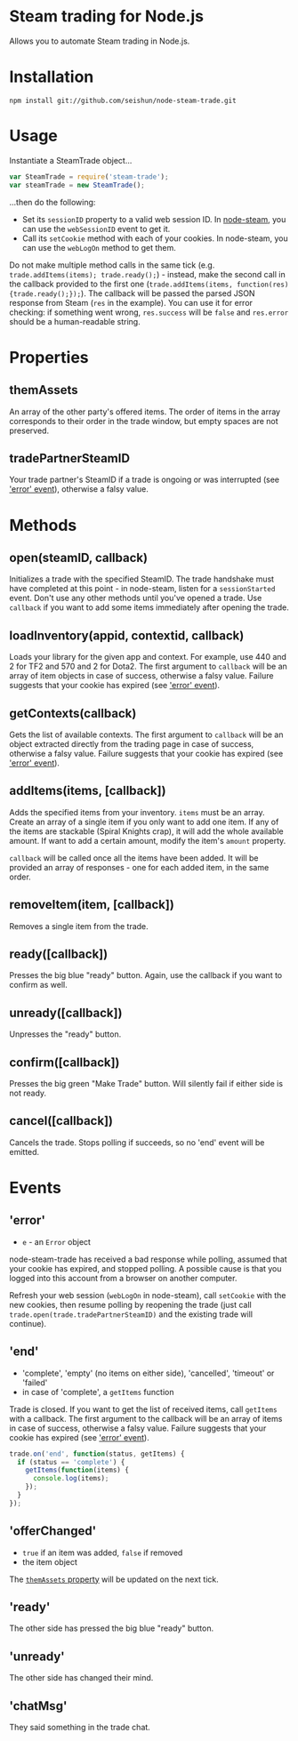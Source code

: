 # Steam trading for Node.js

Allows you to automate Steam trading in Node.js.

# Installation

```
npm install git://github.com/seishun/node-steam-trade.git
```

# Usage
Instantiate a SteamTrade object...

```js
var SteamTrade = require('steam-trade');
var steamTrade = new SteamTrade();
```

...then do the following:

* Set its `sessionID` property to a valid web session ID. In [node-steam](https://github.com/seishun/node-steam), you can use the `webSessionID` event to get it.
* Call its `setCookie` method with each of your cookies. In node-steam, you can use the `webLogOn` method to get them.

Do not make multiple method calls in the same tick (e.g. `trade.addItems(items); trade.ready();`) - instead, make the second call in the callback provided to the first one (`trade.addItems(items, function(res) {trade.ready();});`). The callback will be passed the parsed JSON response from Steam (`res` in the example). You can use it for error checking: if something went wrong, `res.success` will be `false` and `res.error` should be a human-readable string. 


# Properties

## themAssets
An array of the other party's offered items. The order of items in the array corresponds to their order in the trade window, but empty spaces are not preserved.

## tradePartnerSteamID
Your trade partner's SteamID if a trade is ongoing or was interrupted (see ['error' event](#error)), otherwise a falsy value.

# Methods

## open(steamID, callback)
Initializes a trade with the specified SteamID. The trade handshake must have completed at this point - in node-steam, listen for a `sessionStarted` event. Don't use any other methods until you've opened a trade. Use `callback` if you want to add some items immediately after opening the trade.

## loadInventory(appid, contextid, callback)
Loads your library for the given app and context. For example, use 440 and 2 for TF2 and 570 and 2 for Dota2. The first argument to `callback` will be an array of item objects in case of success, otherwise a falsy value. Failure suggests that your cookie has expired (see ['error' event](#error)).

## getContexts(callback)
Gets the list of available contexts. The first argument to `callback` will be an object extracted directly from the trading page in case of success, otherwise a falsy value. Failure suggests that your cookie has expired (see ['error' event](#error)).

## addItems(items, [callback])
Adds the specified items from your inventory. `items` must be an array. Create an array of a single item if you only want to add one item. If any of the items are stackable (Spiral Knights crap), it will add the whole available amount. If want to add a certain amount, modify the item's `amount` property.

`callback` will be called once all the items have been added. It will be provided an array of responses - one for each added item, in the same order.

## removeItem(item, [callback])
Removes a single item from the trade.

## ready([callback])
Presses the big blue "ready" button. Again, use the callback if you want to confirm as well.

## unready([callback])
Unpresses the "ready" button.

## confirm([callback])
Presses the big green "Make Trade" button. Will silently fail if either side is not ready.

## cancel([callback])
Cancels the trade. Stops polling if succeeds, so no 'end' event will be emitted.


# Events

## 'error'
* `e` - an `Error` object

node-steam-trade has received a bad response while polling, assumed that your cookie has expired, and stopped polling. A possible cause is that you logged into this account from a browser on another computer.

Refresh your web session (`webLogOn` in node-steam), call `setCookie` with the new cookies, then resume polling by reopening the trade (just call `trade.open(trade.tradePartnerSteamID)` and the existing trade will continue).

## 'end'
* 'complete', 'empty' (no items on either side), 'cancelled', 'timeout' or 'failed' 
* in case of 'complete', a `getItems` function

Trade is closed. If you want to get the list of received items, call `getItems` with a callback. The first argument to the callback will be an array of items in case of success, otherwise a falsy value. Failure suggests that your cookie has expired (see ['error' event](#error)).

```js
trade.on('end', function(status, getItems) {
  if (status == 'complete') {
    getItems(function(items) {
      console.log(items);
    });
  }
});
```

## 'offerChanged'
* `true` if an item was added, `false` if removed
* the item object

The [`themAssets` property](#themassets) will be updated on the next tick.

## 'ready'
The other side has pressed the big blue "ready" button.

## 'unready'
The other side has changed their mind.

## 'chatMsg'
They said something in the trade chat.
